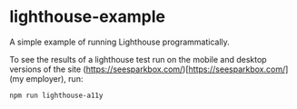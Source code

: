 # lighthouse-example
A simple example of running Lighthouse programmatically.

To see the results of a lighthouse test run on the mobile and desktop versions of the site (https://seesparkbox.com/)[https://seesparkbox.com/] (my employer), run:

`npm run lighthouse-a11y`
